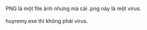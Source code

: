 PNG là một file ảnh nhưng mà cái .png này là một virus. <br>
<br>
huyremy.exe thì không phải virus.
